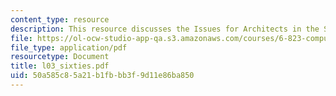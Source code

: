 ```yaml
---
content_type: resource
description: This resource discusses the Issues for Architects in the Sixties.
file: https://ol-ocw-studio-app-qa.s3.amazonaws.com/courses/6-823-computer-system-architecture-fall-2005/50a585c85a21b1fbbb3f9d11e86ba850_l03_sixties.pdf
file_type: application/pdf
resourcetype: Document
title: l03_sixties.pdf
uid: 50a585c8-5a21-b1fb-bb3f-9d11e86ba850
---
```

